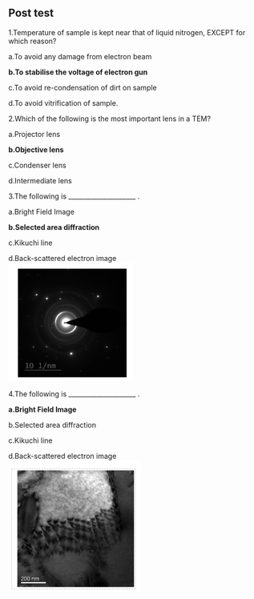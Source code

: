 ## Post test
 

1.Temperature of sample is kept near that of liquid nitrogen, EXCEPT for which reason?<br> 

a.To avoid any damage from electron beam<br> 

<b>b.To stabilise the voltage of electron gun<br></b> 

c.To avoid re-condensation of dirt on sample <br>

d.To avoid vitrification of sample. <br>

 

2.Which of the following is the most important lens in a TEM? <br>

a.Projector lens<br>

<b>b.Objective lens</b> <br>

c.Condenser lens <br>

d.Intermediate lens <br>

 

3.The following is _____________________ .<br>

 

a.Bright Field Image<br>

<b>b.Selected area diffraction</b><br>

c.Kikuchi line <br>

d.Back-scattered electron image <br>
<img src="images/fig1.PNG">

4.The following is _____________________ .<br>

 

<b>a.Bright Field Image</b><br>

b.Selected area diffraction<br>

c.Kikuchi line <br>

d.Back-scattered electron image<br>
<img src="images/fig2.PNG">